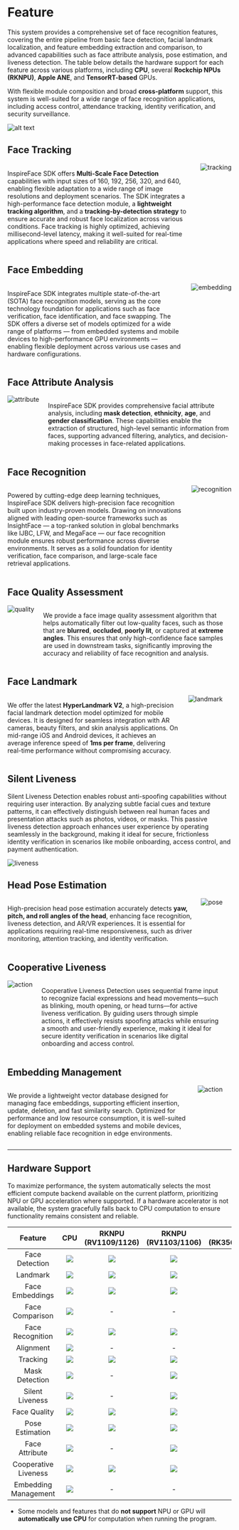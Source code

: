 # Feature

This system provides a comprehensive set of face recognition features, covering the entire pipeline from basic face detection, facial landmark localization, and feature embedding extraction and comparison, to advanced capabilities such as face attribute analysis, pose estimation, and liveness detection. The table below details the hardware support for each feature across various platforms, including **CPU**, several **Rockchip NPUs (RKNPU)**, **Apple ANE**, and **TensorRT-based** GPUs.


With flexible module composition and broad **cross-platform** support, this system is well-suited for a wide range of face recognition applications, including access control, attendance tracking, identity verification, and security surveillance.

![alt text](https://inspireface-1259028827.cos.ap-singapore.myqcloud.com/docs/feature/fbanner.jpg)

## Face Tracking

<div style="display: flex; align-items: flex-start; gap: 20px;">

<div style="flex: 1;">

InspireFace SDK offers **Multi-Scale Face Detection** capabilities with input sizes of 160, 192, 256, 320, and 640, enabling flexible adaptation to a wide range of image resolutions and deployment scenarios. The SDK integrates a high-performance face detection module, a **lightweight tracking algorithm**, and a **tracking-by-detection strategy** to ensure accurate and robust face localization across various conditions. Face tracking is highly optimized, achieving millisecond-level latency, making it well-suited for real-time applications where speed and reliability are critical.

</div>

<div style="flex: 0 0 auto;">
  <img src="https://inspireface-1259028827.cos.ap-singapore.myqcloud.com/docs/feature/tracking.jpg" alt="tracking" style="max-width:250px;">
</div>

</div>


## Face Embedding


<div style="display: flex; align-items: flex-start; gap: 20px;">

<div style="flex: 1;">

InspireFace SDK integrates multiple state-of-the-art (SOTA) face recognition models, serving as the core technology foundation for applications such as face verification, face identification, and face swapping. The SDK offers a diverse set of models optimized for a wide range of platforms — from embedded systems and mobile devices to high-performance GPU environments — enabling flexible deployment across various use cases and hardware configurations.

</div>

<div style="flex: 0 0 auto;">
  <img src="https://inspireface-1259028827.cos.ap-singapore.myqcloud.com/docs/feature/embedding.jpg" alt="embedding" style="max-width:350px;">
</div>

</div>


## Face Attribute Analysis


<div style="display: flex; align-items: flex-start; gap: 20px;">

<div style="flex: 0 0 auto;">
  <img src="https://inspireface-1259028827.cos.ap-singapore.myqcloud.com/docs/feature/attribute.jpg" alt="attribute" style="max-width:200px;">
</div>

<div style="flex: 1;">

InspireFace SDK provides comprehensive facial attribute analysis, including **mask detection**, **ethnicity**, **age**, and **gender classification**. These capabilities enable the extraction of structured, high-level semantic information from faces, supporting advanced filtering, analytics, and decision-making processes in face-related applications.

</div>

</div>

## Face Recognition

<div style="display: flex; align-items: flex-start; gap: 20px;">

<div style="flex: 1;">

Powered by cutting-edge deep learning techniques, InspireFace SDK delivers high-precision face recognition built upon industry-proven models. Drawing on innovations aligned with leading open-source frameworks such as InsightFace — a top-ranked solution in global benchmarks like IJBC, LFW, and MegaFace — our face recognition module ensures robust performance across diverse environments. It serves as a solid foundation for identity verification, face comparison, and large-scale face retrieval applications.

</div>

<div style="flex: 0 0 auto;">
  <img src="https://inspireface-1259028827.cos.ap-singapore.myqcloud.com/docs/feature/recognition.jpg" alt="recognition" style="max-width:380px;">
</div>

</div>

## Face Quality Assessment


<div style="display: flex; align-items: flex-start; gap: 20px;">

<div style="flex: 0 0 auto;">
  <img src="https://inspireface-1259028827.cos.ap-singapore.myqcloud.com/docs/feature/quality.jpg" alt="quality" style="max-width:200px;">
</div>

<div style="flex: 1;">

We provide a face image quality assessment algorithm that helps automatically filter out low-quality faces, such as those that are **blurred**, **occluded**, **poorly lit**, or captured at **extreme angles**. This ensures that only high-confidence face samples are used in downstream tasks, significantly improving the accuracy and reliability of face recognition and analysis.

</div>

</div>

## Face Landmark

<div style="display: flex; align-items: flex-start; gap: 20px;">


We offer the latest **HyperLandmark V2**, a high-precision facial landmark detection model optimized for mobile devices. It is designed for seamless integration with AR cameras, beauty filters, and skin analysis applications. On mid-range iOS and Android devices, it achieves an average inference speed of **1ms per frame**, delivering real-time performance without compromising accuracy.

<div style="flex: 0 0 auto;">
  <img src="https://inspireface-1259028827.cos.ap-singapore.myqcloud.com/docs/feature/landmark.png" alt="landmark" style="max-width:200px;">
</div>

<div style="flex: 1;">

</div>

</div>

## Silent Liveness

Silent Liveness Detection enables robust anti-spoofing capabilities without requiring user interaction. By analyzing subtle facial cues and texture patterns, it can effectively distinguish between real human faces and presentation attacks such as photos, videos, or masks. This passive liveness detection approach enhances user experience by operating seamlessly in the background, making it ideal for secure, frictionless identity verification in scenarios like mobile onboarding, access control, and payment authentication.

<div style="flex: 0 0 auto;">
  <img src="https://inspireface-1259028827.cos.ap-singapore.myqcloud.com/docs/feature/liveness.jpg" alt="liveness" style="max-width:512px;">
</div>

## Head Pose Estimation

<div style="display: flex; align-items: flex-start; gap: 20px;">


High-precision head pose estimation accurately detects **yaw, pitch, and roll angles of the head**, enhancing face recognition, liveness detection, and AR/VR experiences. It is essential for applications requiring real-time responsiveness, such as driver monitoring, attention tracking, and identity verification.

<div style="flex: 0 0 auto;">
  <img src="https://inspireface-1259028827.cos.ap-singapore.myqcloud.com/docs/feature/pose.jpg" alt="pose" style="max-width:250px;">
</div>

<div style="flex: 1;">

</div>

</div>

## Cooperative Liveness


<div style="display: flex; align-items: flex-start; gap: 20px;">

<div style="flex: 0 0 auto;">
  <img src="https://inspireface-1259028827.cos.ap-singapore.myqcloud.com/docs/feature/act.jpg" alt="action" style="max-width:220px;">
</div>

Cooperative Liveness Detection uses sequential frame input to recognize facial expressions and head movements—such as blinking, mouth opening, or head turns—for active liveness verification. By guiding users through simple actions, it effectively resists spoofing attacks while ensuring a smooth and user-friendly experience, making it ideal for secure identity verification in scenarios like digital onboarding and access control.

<div style="flex: 1;">

</div>

</div>



## Embedding Management


<div style="display: flex; align-items: flex-start; gap: 20px;">



We provide a lightweight vector database designed for managing face embeddings, supporting efficient insertion, update, deletion, and fast similarity search. Optimized for performance and low resource consumption, it is well-suited for deployment on embedded systems and mobile devices, enabling reliable face recognition in edge environments.

<div style="flex: 0 0 auto;">
  <img src="https://inspireface-1259028827.cos.ap-singapore.myqcloud.com/docs/feature/db.jpg" alt="action" style="max-width:200px;">
</div>


<div style="flex: 1;">

</div>

</div>

---

## Hardware Support

To maximize performance, the system automatically selects the most efficient compute backend available on the current platform, prioritizing NPU or GPU acceleration where supported. If a hardware accelerator is not available, the system gracefully falls back to CPU computation to ensure functionality remains consistent and reliable.

| Feature | CPU | RKNPU<br/>(RV1109/1126) | RKNPU<br/>(RV1103/1106) | RKNPU<br/>(RK3566/3568/3588) | ANE<br/>(MacOS/iOS) | GPU<br/>(TensorRT) |
| :---: | :---: | :---: | :---: | :---: | :---: | :---: |
| Face Detection | [![](https://img.shields.io/badge/%E2%9C%93-green)](#) | [![](https://img.shields.io/badge/%E2%9C%93-green)](#) | [![](https://img.shields.io/badge/%E2%9C%93-green)](#) | [![](https://img.shields.io/badge/%E2%9C%93-green)](#) | [![](https://img.shields.io/badge/%E2%9C%93-green)](#) | [![](https://img.shields.io/badge/%E2%9C%93-green)](#) |
| Landmark | [![](https://img.shields.io/badge/%E2%9C%93-green)](#) | [![](https://img.shields.io/badge/%E2%9C%93-green)](#) | [![](https://img.shields.io/badge/%E2%9C%93-green)](#) | [![](https://img.shields.io/badge/%E2%9C%93-green)](#) | [![](https://img.shields.io/badge/%E2%9C%93-green)](#) | [![](https://img.shields.io/badge/%E2%9C%93-green)](#) |
| Face Embeddings | [![](https://img.shields.io/badge/%E2%9C%93-green)](#) | [![](https://img.shields.io/badge/%E2%9C%93-green)](#) | [![](https://img.shields.io/badge/%E2%9C%93-green)](#) | [![](https://img.shields.io/badge/%E2%9C%93-green)](#) | - | [![](https://img.shields.io/badge/%E2%9C%93-green)](#) |
| Face Comparison | [![](https://img.shields.io/badge/%E2%9C%93-green)](#) | - | - | - | - | - |
| Face Recognition | [![](https://img.shields.io/badge/%E2%9C%93-green)](#) | [![](https://img.shields.io/badge/%E2%9C%93-green)](#) | [![](https://img.shields.io/badge/%E2%9C%93-green)](#) | [![](https://img.shields.io/badge/%E2%9C%93-green)](#) | - | [![](https://img.shields.io/badge/%E2%9C%93-green)](#) |
| Alignment | [![](https://img.shields.io/badge/%E2%9C%93-green)](#) | - | - | - | - | - |
| Tracking | [![](https://img.shields.io/badge/%E2%9C%93-green)](#) | [![](https://img.shields.io/badge/%E2%9C%93-green)](#) | [![](https://img.shields.io/badge/%E2%9C%93-green)](#) | [![](https://img.shields.io/badge/%E2%9C%93-green)](#) | [![](https://img.shields.io/badge/%E2%9C%93-green)](#) | [![](https://img.shields.io/badge/%E2%9C%93-green)](#) |
| Mask Detection | [![](https://img.shields.io/badge/%E2%9C%93-green)](#) | - | [![](https://img.shields.io/badge/%E2%9C%93-green)](#) | [![](https://img.shields.io/badge/%E2%9C%93-green)](#) | - | - |
| Silent Liveness | [![](https://img.shields.io/badge/%E2%9C%93-green)](#) | - | [![](https://img.shields.io/badge/%E2%9C%93-green)](#) | [![](https://img.shields.io/badge/%E2%9C%93-green)](#) | - | - |
| Face Quality | [![](https://img.shields.io/badge/%E2%9C%93-green)](#) | [![](https://img.shields.io/badge/%E2%9C%93-green)](#) | [![](https://img.shields.io/badge/%E2%9C%93-green)](#) | [![](https://img.shields.io/badge/%E2%9C%93-green)](#) | [![](https://img.shields.io/badge/%E2%9C%93-green)](#) | [![](https://img.shields.io/badge/%E2%9C%93-green)](#) |
| Pose Estimation | [![](https://img.shields.io/badge/%E2%9C%93-green)](#) | [![](https://img.shields.io/badge/%E2%9C%93-green)](#) | [![](https://img.shields.io/badge/%E2%9C%93-green)](#) | [![](https://img.shields.io/badge/%E2%9C%93-green)](#) | [![](https://img.shields.io/badge/%E2%9C%93-green)](#) | [![](https://img.shields.io/badge/%E2%9C%93-green)](#) |
| Face Attribute | [![](https://img.shields.io/badge/%E2%9C%93-green)](#) | - | [![](https://img.shields.io/badge/%E2%9C%93-green)](#) | [![](https://img.shields.io/badge/%E2%9C%93-green)](#) | - | [![](https://img.shields.io/badge/%E2%9C%93-green)](#) |
| Cooperative Liveness | [![](https://img.shields.io/badge/%E2%9C%93-green)](#) | [![](https://img.shields.io/badge/%E2%9C%93-green)](#) | [![](https://img.shields.io/badge/%E2%9C%93-green)](#) | [![](https://img.shields.io/badge/%E2%9C%93-green)](#) | [![](https://img.shields.io/badge/%E2%9C%93-green)](#) | [![](https://img.shields.io/badge/%E2%9C%93-green)](#) |
| Embedding Management | [![](https://img.shields.io/badge/%E2%9C%93-green)](#) | - | - | - | - | - |

- Some models and features that do **not support** NPU or GPU will **automatically use CPU** for computation when running the program.